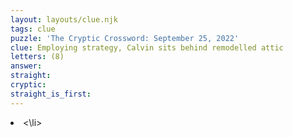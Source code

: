 ```yaml
---
layout: layouts/clue.njk
tags: clue
puzzle: 'The Cryptic Crossword: September 25, 2022'
clue: Employing strategy, Calvin sits behind remodelled attic
letters: (8)
answer:
straight:
cryptic:
straight_is_first:
---
```

<li><\li>